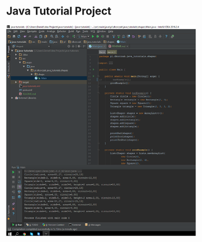 # Java Tutorial Project

![alt text](https://github.com/DariaKorczak/java-tutorials/blob/master/src/main/resources/screens/screen.png "Screen 1")